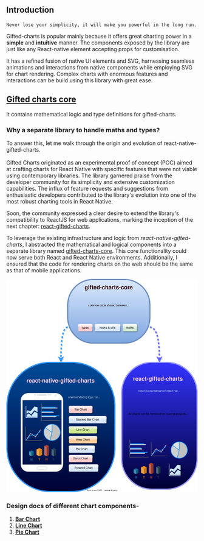 ## Introduction

```
Never lose your simplicity, it will make you powerful in the long run.
```

Gifted-charts is popular mainly because it offers great charting power in a **simple** and **intuitive** manner. The components exposed by the library are just like any React-native element accepting props for customisation.<br />

It has a refined fusion of native UI elements and SVG, harnessing seamless animations and interactions from native components while employing SVG for chart rendering.
Complex charts with enormous features and interactions can be build using this library with great ease.

## [Gifted charts core](https://github.com/Abhinandan-Kushwaha/gifted-charts-core)

It contains mathematical logic and type definitions for gifted-charts.

### Why a separate library to handle maths and types?

To answer this, let me walk through the origin and evolution of react-native-gifted-charts. <br /> <br />
Gifted Charts originated as an experimental proof of concept (POC) aimed at crafting charts for React Native with specific features that were not viable using contemporary libraries. The library garnered praise from the developer community for its simplicity and extensive customization capabilities. The influx of feature requests and suggestions from enthusiastic developers contributed to the library's evolution into one of the most robust charting tools in React Native. <br />

Soon, the community expressed a clear desire to extend the library's compatibility to ReactJS for web applications, marking the inception of the next chapter: [react-gifted-charts](https://github.com/Abhinandan-Kushwaha/react-gifted-charts).

To leverage the existing infrastructure and logic from _react-native-gifted-charts_, I abstracted the mathematical and logical components into a separate library named [gifted-charts-core](https://www.npmjs.com/package/gifted-charts-core). This core functionality could now serve both React and React Native environments. Additionally, I ensured that the code for rendering charts on the web should be the same as that of mobile applications.

!['Gifted-charts architecture'](gifted-charts-architecture.drawio.svg)

### Design docs of different chart components- 

1. **[Bar Chart](BarChart/index.md)**
2. **[Line Chart](LineChart/index.md)**
2. **[Pie Chart](PieChart/index.md)**
